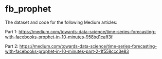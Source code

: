 # fb_prophet

The dataset and code for the following Medium articles:

Part 1:
https://medium.com/towards-data-science/time-series-forecasting-with-facebooks-prophet-in-10-minutes-958bd1caff3f

Part 2:
https://medium.com/towards-data-science/time-series-forecasting-with-facebooks-prophet-in-10-minutes-part-2-1f558ccc3e83
